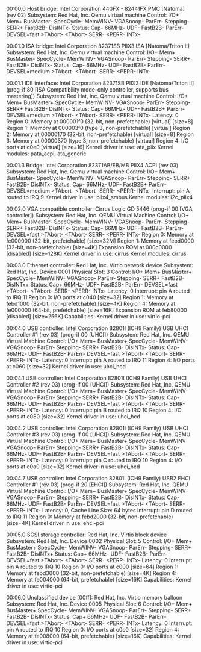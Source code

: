 00:00.0 Host bridge: Intel Corporation 440FX - 82441FX PMC [Natoma] (rev 02)
        Subsystem: Red Hat, Inc. Qemu virtual machine
        Control: I/O+ Mem+ BusMaster- SpecCycle- MemWINV- VGASnoop- ParErr- Stepping- SERR+ FastB2B- DisINTx-
        Status: Cap- 66MHz- UDF- FastB2B- ParErr- DEVSEL=fast >TAbort- <TAbort- <MAbort- >SERR- <PERR- INTx-

00:01.0 ISA bridge: Intel Corporation 82371SB PIIX3 ISA [Natoma/Triton II]
        Subsystem: Red Hat, Inc. Qemu virtual machine
        Control: I/O+ Mem+ BusMaster- SpecCycle- MemWINV- VGASnoop- ParErr- Stepping- SERR+ FastB2B- DisINTx-
        Status: Cap- 66MHz- UDF- FastB2B- ParErr- DEVSEL=medium >TAbort- <TAbort- <MAbort- >SERR- <PERR- INTx-

00:01.1 IDE interface: Intel Corporation 82371SB PIIX3 IDE [Natoma/Triton II] (prog-if 80 [ISA Compatibility mode-only controller, supports bus mastering])
        Subsystem: Red Hat, Inc. Qemu virtual machine
        Control: I/O+ Mem+ BusMaster+ SpecCycle- MemWINV- VGASnoop- ParErr- Stepping- SERR+ FastB2B- DisINTx-
        Status: Cap- 66MHz- UDF- FastB2B+ ParErr- DEVSEL=medium >TAbort- <TAbort- <MAbort- >SERR- <PERR- INTx-
        Latency: 0
        Region 0: Memory at 000001f0 (32-bit, non-prefetchable) [virtual] [size=8]
        Region 1: Memory at 000003f0 (type 3, non-prefetchable) [virtual]
        Region 2: Memory at 00000170 (32-bit, non-prefetchable) [virtual] [size=8]
        Region 3: Memory at 00000370 (type 3, non-prefetchable) [virtual]
        Region 4: I/O ports at c0e0 [virtual] [size=16]
        Kernel driver in use: ata_piix
        Kernel modules: pata_acpi, ata_generic

00:01.3 Bridge: Intel Corporation 82371AB/EB/MB PIIX4 ACPI (rev 03)
        Subsystem: Red Hat, Inc. Qemu virtual machine
        Control: I/O+ Mem+ BusMaster- SpecCycle- MemWINV- VGASnoop- ParErr- Stepping- SERR+ FastB2B- DisINTx-
        Status: Cap- 66MHz- UDF- FastB2B+ ParErr- DEVSEL=medium >TAbort- <TAbort- <MAbort- >SERR- <PERR- INTx-
        Interrupt: pin A routed to IRQ 9
        Kernel driver in use: piix4_smbus
        Kernel modules: i2c_piix4

00:02.0 VGA compatible controller: Cirrus Logic GD 5446 (prog-if 00 [VGA controller])
        Subsystem: Red Hat, Inc. QEMU Virtual Machine
        Control: I/O+ Mem+ BusMaster- SpecCycle- MemWINV- VGASnoop- ParErr- Stepping- SERR+ FastB2B- DisINTx-
        Status: Cap- 66MHz- UDF- FastB2B- ParErr- DEVSEL=fast >TAbort- <TAbort- <MAbort- >SERR- <PERR- INTx-
        Region 0: Memory at fc000000 (32-bit, prefetchable) [size=32M]
        Region 1: Memory at febd0000 (32-bit, non-prefetchable) [size=4K]
        Expansion ROM at 000c0000 [disabled] [size=128K]
        Kernel driver in use: cirrus
        Kernel modules: cirrus

00:03.0 Ethernet controller: Red Hat, Inc. Virtio network device
        Subsystem: Red Hat, Inc. Device 0001
        Physical Slot: 3
        Control: I/O+ Mem+ BusMaster+ SpecCycle- MemWINV- VGASnoop- ParErr- Stepping- SERR+ FastB2B- DisINTx+
        Status: Cap+ 66MHz- UDF- FastB2B- ParErr- DEVSEL=fast >TAbort- <TAbort- <MAbort- >SERR- <PERR- INTx-
        Latency: 0
        Interrupt: pin A routed to IRQ 11
        Region 0: I/O ports at c040 [size=32]
        Region 1: Memory at febd1000 (32-bit, non-prefetchable) [size=4K]
        Region 4: Memory at fe000000 (64-bit, prefetchable) [size=16K]
        Expansion ROM at feb80000 [disabled] [size=256K]
        Capabilities: <access denied>
        Kernel driver in use: virtio-pci

00:04.0 USB controller: Intel Corporation 82801I (ICH9 Family) USB UHCI Controller #1 (rev 03) (prog-if 00 [UHCI])
        Subsystem: Red Hat, Inc. QEMU Virtual Machine
        Control: I/O+ Mem+ BusMaster+ SpecCycle- MemWINV- VGASnoop- ParErr- Stepping- SERR+ FastB2B- DisINTx-
        Status: Cap- 66MHz- UDF- FastB2B- ParErr- DEVSEL=fast >TAbort- <TAbort- <MAbort- >SERR- <PERR- INTx-
        Latency: 0
        Interrupt: pin A routed to IRQ 11
        Region 4: I/O ports at c060 [size=32]
        Kernel driver in use: uhci_hcd

00:04.1 USB controller: Intel Corporation 82801I (ICH9 Family) USB UHCI Controller #2 (rev 03) (prog-if 00 [UHCI])
        Subsystem: Red Hat, Inc. QEMU Virtual Machine
        Control: I/O+ Mem+ BusMaster+ SpecCycle- MemWINV- VGASnoop- ParErr- Stepping- SERR+ FastB2B- DisINTx-
        Status: Cap- 66MHz- UDF- FastB2B- ParErr- DEVSEL=fast >TAbort- <TAbort- <MAbort- >SERR- <PERR- INTx-
        Latency: 0
        Interrupt: pin B routed to IRQ 10
        Region 4: I/O ports at c080 [size=32]
        Kernel driver in use: uhci_hcd

00:04.2 USB controller: Intel Corporation 82801I (ICH9 Family) USB UHCI Controller #3 (rev 03) (prog-if 00 [UHCI])
        Subsystem: Red Hat, Inc. QEMU Virtual Machine
        Control: I/O+ Mem+ BusMaster+ SpecCycle- MemWINV- VGASnoop- ParErr- Stepping- SERR+ FastB2B- DisINTx-
        Status: Cap- 66MHz- UDF- FastB2B- ParErr- DEVSEL=fast >TAbort- <TAbort- <MAbort- >SERR- <PERR- INTx-
        Latency: 0
        Interrupt: pin C routed to IRQ 10
        Region 4: I/O ports at c0a0 [size=32]
        Kernel driver in use: uhci_hcd

00:04.7 USB controller: Intel Corporation 82801I (ICH9 Family) USB2 EHCI Controller #1 (rev 03) (prog-if 20 [EHCI])
        Subsystem: Red Hat, Inc. QEMU Virtual Machine
        Control: I/O+ Mem+ BusMaster+ SpecCycle- MemWINV- VGASnoop- ParErr- Stepping- SERR+ FastB2B- DisINTx-
        Status: Cap- 66MHz- UDF- FastB2B- ParErr- DEVSEL=fast >TAbort- <TAbort- <MAbort- >SERR- <PERR- INTx-
        Latency: 0, Cache Line Size: 64 bytes
        Interrupt: pin D routed to IRQ 11
        Region 0: Memory at febd2000 (32-bit, non-prefetchable) [size=4K]
        Kernel driver in use: ehci-pci

00:05.0 SCSI storage controller: Red Hat, Inc. Virtio block device
        Subsystem: Red Hat, Inc. Device 0002
        Physical Slot: 5
        Control: I/O+ Mem+ BusMaster+ SpecCycle- MemWINV- VGASnoop- ParErr- Stepping- SERR+ FastB2B- DisINTx+
        Status: Cap+ 66MHz- UDF- FastB2B- ParErr- DEVSEL=fast >TAbort- <TAbort- <MAbort- >SERR- <PERR- INTx-
        Latency: 0
        Interrupt: pin A routed to IRQ 10
        Region 0: I/O ports at c000 [size=64]
        Region 1: Memory at febd3000 (32-bit, non-prefetchable) [size=4K]
        Region 4: Memory at fe004000 (64-bit, prefetchable) [size=16K]
        Capabilities: <access denied>
        Kernel driver in use: virtio-pci

00:06.0 Unclassified device [00ff]: Red Hat, Inc. Virtio memory balloon
        Subsystem: Red Hat, Inc. Device 0005
        Physical Slot: 6
        Control: I/O+ Mem+ BusMaster+ SpecCycle- MemWINV- VGASnoop- ParErr- Stepping- SERR+ FastB2B- DisINTx-
        Status: Cap+ 66MHz- UDF- FastB2B- ParErr- DEVSEL=fast >TAbort- <TAbort- <MAbort- >SERR- <PERR- INTx-
        Latency: 0
        Interrupt: pin A routed to IRQ 10
        Region 0: I/O ports at c0c0 [size=32]
        Region 4: Memory at fe008000 (64-bit, prefetchable) [size=16K]
        Capabilities: <access denied>
        Kernel driver in use: virtio-pci

